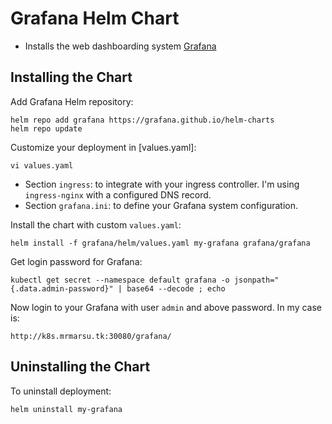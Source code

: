 # Grafana Helm Chart

* Installs the web dashboarding system [Grafana](http://grafana.org/)

## Installing the Chart

Add Grafana Helm repository:
```console
helm repo add grafana https://grafana.github.io/helm-charts
helm repo update
```

Customize your deployment in [values.yaml]:
```console
vi values.yaml
```

- Section `ingress`: to integrate with your ingress controller.
I'm using `ingress-nginx` with a configured DNS record.
- Section `grafana.ini`: to define your Grafana system configuration.

Install the chart with custom `values.yaml`:
```console
helm install -f grafana/helm/values.yaml my-grafana grafana/grafana
```

Get login password for Grafana:
```console
kubectl get secret --namespace default grafana -o jsonpath="{.data.admin-password}" | base64 --decode ; echo
```

Now login to your Grafana with user `admin` and above password. In my case is:
```
http://k8s.mrmarsu.tk:30080/grafana/
```

## Uninstalling the Chart

To uninstall deployment:

```console
helm uninstall my-grafana
```